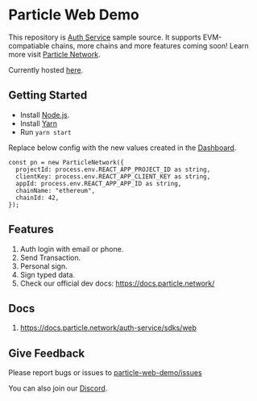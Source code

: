 # Particle Web Demo

This repository is [Auth Service](https://docs.particle.network/auth-service/introduction) sample source. It supports EVM-compatiable chains, more chains and more features coming soon! Learn more visit [Particle Network](https://docs.particle.network/).

Currently hosted [here](https://web-demo.particle.network).


## Getting Started

* Install [Node.js](https://nodejs.org/).
* Install [Yarn](https://classic.yarnpkg.com/en/docs/install#mac-stable)
* Run `yarn start`

Replace below config with the new values created in the [Dashboard](https://dashboard.particle.network/#/login).

```
const pn = new ParticleNetwork({
  projectId: process.env.REACT_APP_PROJECT_ID as string,
  clientKey: process.env.REACT_APP_CLIENT_KEY as string,
  appId: process.env.REACT_APP_APP_ID as string,
  chainName: "ethereum",
  chainId: 42,
});
```

## Features

1. Auth login with email or phone.
2. Send Transaction.
3. Personal sign.
4. Sign typed data.
5. Check our official dev docs: https://docs.particle.network/

## Docs

1. https://docs.particle.network/auth-service/sdks/web

## Give Feedback

Please report bugs or issues to [particle-web-demo/issues](https://github.com/Particle-Network/particle-web-demo/issues)

You can also join our [Discord](https://discord.gg/2y44qr6CR2).

